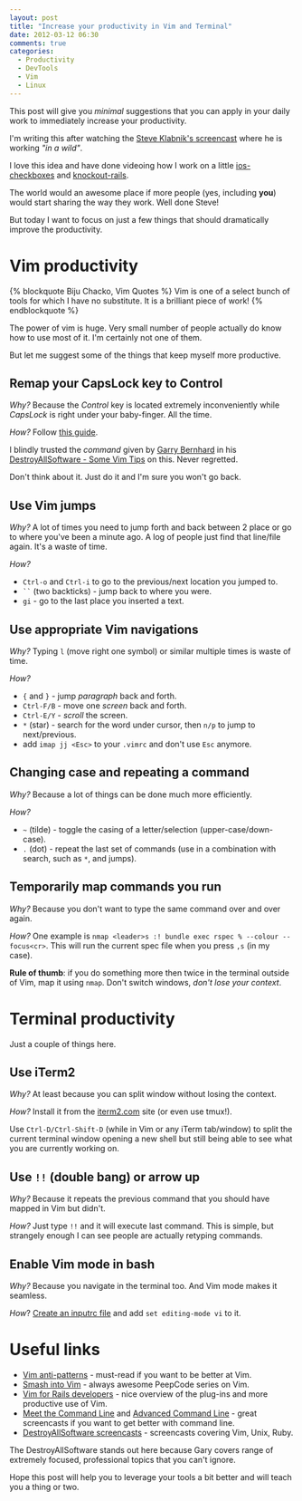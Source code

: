 ```yaml
---
layout: post
title: "Increase your productivity in Vim and Terminal"
date: 2012-03-12 06:30
comments: true
categories:
  - Productivity
  - DevTools
  - Vim
  - Linux
---
```


This post will give you *minimal* suggestions that
you can apply in your daily work to immediately increase your productivity.

I'm writing this after watching the [Steve Klabnik's screencast](http://blog.steveklabnik.com/posts/2012-02-22-two-pomodoros)
where he is working *"in a wild"*.

I love this idea and have done videoing 
how I work on a little [ios-checkboxes](http://approache.com/blog/rails-plugin-with-tested-assets/)
and [knockout-rails](http://approache.com/blog/knockoutjs-validations-video/).

The world would an awesome place if more people (yes, including **you**) would start sharing the way they work.
Well done Steve!

But today I want to focus on just a few things that should dramatically improve the productivity.

<!-- more -->

Vim productivity
===================================


{% blockquote Biju Chacko, Vim Quotes %}
Vim is one of a select bunch of tools for which I have no substitute.
It is a brilliant piece of work!
{% endblockquote %}

The power of vim is huge. Very small number of people actually do know how to use most of it.
I'm certainly not one of them.

But let me suggest some of the things that keep myself more productive.

Remap your CapsLock key to Control
------------------------------------
*Why?* Because the *Control* key is located extremely inconveniently
while *CapsLock* is right under your baby-finger. All the time.

*How?* Follow [this guide](http://www.manicai.net/comp/swap-caps-ctrl.html).

I blindly trusted the *command* given by [Garry Bernhard](http://twitter.com/garybernhardt)
in his [DestroyAllSoftware - Some Vim Tips](http://www.destroyallsoftware.com/screencasts/catalog/some-vim-tips)
on this. Never regretted.

Don't think about it. Just do it and I'm sure you won't go back.



Use Vim jumps
---------------------------------
*Why?* A lot of times you need to jump forth and back between 2 place or go to where you've been a minute ago.
A log of people just find that line/file again. It's a waste of time.

*How?*

- `Ctrl-o` and `Ctrl-i` to go to the previous/next location you jumped to.
- ` `` ` (two backticks) - jump back to where you were.
- `gi` - go to the last place you inserted a text.


Use appropriate Vim navigations
---------------------------------
*Why?* Typing `l` (move right one symbol) or similar multiple times is waste of time.

*How?*

- `{` and `}` - jump *paragraph* back and forth.
- `Ctrl-F/B` - move one *screen* back and forth.
- `Ctrl-E/Y` - *scroll* the screen.
- `*` (star) - search for the word under cursor, then `n/p` to jump to next/previous.
- add `imap jj <Esc>` to your `.vimrc` and don't use `Esc` anymore.

Changing case and repeating a command
------------------------------------
*Why?* Because a lot of things can be done much more efficiently.

*How?*

- `~` (tilde) - toggle the casing of a letter/selection (upper-case/down-case).
- `.` (dot) - repeat the last set of commands (use in a combination with search, such as `*`, and jumps).

Temporarily map commands you run
---------------------------------------
*Why?* Because you don't want to type the same command over and over again.

*How?* One example is `nmap <leader>s :! bundle exec rspec % --colour --focus<cr>`.
This will run the current spec file when you press `,s` (in my case).

**Rule of thumb**: if you do something more then twice in the terminal outside of Vim, map it using `nmap`.
Don't switch windows, *don't lose your context*.



Terminal productivity
======================================

Just a couple of things here.

Use iTerm2
-----------------------------------
*Why?* At least because you can split window without losing the context.

*How?* Install it from the [iterm2.com](http://www.iterm2.com/) site (or even use tmux!).

Use `Ctrl-D/Ctrl-Shift-D` (while in Vim or any iTerm tab/window) to split the current terminal window opening a new shell but still being able to see what you are currently working on.


Use `!!` (double bang) or arrow up
--------------------------------------
*Why?* Because it repeats the previous command that you should have mapped in Vim but didn't.

*How?* Just type `!!` and it will execute last command.
This is simple, but strangely enough I can see people are actually retyping commands.


Enable Vim mode in bash
------------------------------------------
*Why?* Because you navigate in the terminal too. And Vim mode makes it seamless.

*How*? [Create an inputrc file](http://linuxart.com/log/archives/2005/10/13/super-useful-inputrc/) and
add `set editing-mode vi` to it.




Useful links
===================================


- [Vim anti-patterns](http://blog.sanctum.geek.nz/vim-anti-patterns/) - must-read if you want to be better at Vim.
- [Smash into Vim](http://peepcode.com/products/smash-into-vim-i) - always awesome PeepCode series on Vim.
- [Vim for Rails developers](https://workshops.thoughtbot.com/vim) - nice overview of the plug-ins and more productive use of Vim.
- [Meet the Command Line](http://peepcode.com/products/meet-the-command-line) and [Advanced Command Line](http://peepcode.com/products/advanced-command-line) - great screencasts if you want to get better with command line.
- [DestroyAllSoftware screencasts](http://www.destroyallsoftware.com) - screencasts covering Vim, Unix, Ruby.

The DestroyAllSoftware stands out here because Gary covers range of extremely focused, professional topics that you can't ignore.

Hope this post will help you to leverage your tools a bit better and will teach you a thing or two.

